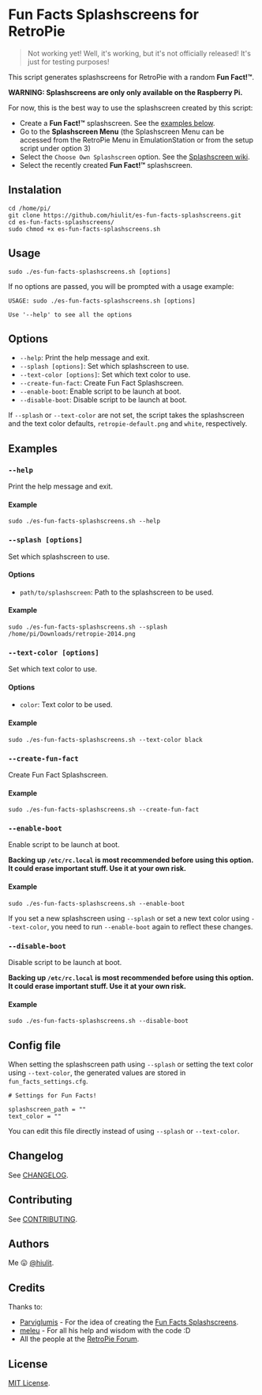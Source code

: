 # Fun Facts Splashscreens for RetroPie

> Not working yet! Well, it's working, but it's not officially released! It's just for testing purposes!

This script generates splashscreens for RetroPie with a random **Fun Fact!™**.

**WARNING: Splashscreens are only only available on the Raspberry Pi.**

For now, this is the best way to use the splashscreen created by this script:

* Create a **Fun Fact!™** splashscreen. See the [examples below](#examples).
* Go to the **Splashscreen Menu** (the Splashscreen Menu can be accessed from the RetroPie Menu in EmulationStation or from the setup script under option 3)
* Select the `Choose Own Splashscreen` option. See the [Splashscreen wiki](https://github.com/retropie/retropie-setup/wiki/splashscreen).
* Select the recently created **Fun Fact!™** splashscreen.

## Instalation

```
cd /home/pi/
git clone https://github.com/hiulit/es-fun-facts-splashscreens.git
cd es-fun-facts-splashscreens/
sudo chmod +x es-fun-facts-splashscreens.sh
```

## Usage

```
sudo ./es-fun-facts-splashscreens.sh [options]
```

If no options are passed, you will be prompted with a usage example:

```
USAGE: sudo ./es-fun-facts-splashscreens.sh [options]

Use '--help' to see all the options
```

## Options

* `--help`: Print the help message and exit.
* `--splash [options]`: Set which splashscreen to use.
* `--text-color [options]`: Set which text color to use.
* `--create-fun-fact`: Create Fun Fact Splashscreen.
* `--enable-boot`: Enable script to be launch at boot.
* `--disable-boot`: Disable script to be launch at boot.

If `--splash` or `--text-color` are not set, the script takes the splashscreen and the text color defaults, `retropie-default.png` and `white`, respectively.

## Examples

### `--help`

Print the help message and exit.

#### Example

```
sudo ./es-fun-facts-splashscreens.sh --help
```

### `--splash [options]`

Set which splashscreen to use.

#### Options

* `path/to/splashscreen`: Path to the splashscreen to be used.

#### Example

```
sudo ./es-fun-facts-splashscreens.sh --splash /home/pi/Downloads/retropie-2014.png
```

### `--text-color [options]`

Set which text color to use.

#### Options

* `color`: Text color to be used.

#### Example

```
sudo ./es-fun-facts-splashscreens.sh --text-color black
```

### `--create-fun-fact`

Create Fun Fact Splashscreen.

#### Example

```
sudo ./es-fun-facts-splashscreens.sh --create-fun-fact
```

### `--enable-boot`

Enable script to be launch at boot.

**Backing up `/etc/rc.local` is most recommended before using this option. It could erase important stuff. Use it at your own risk.**

#### Example

```
sudo ./es-fun-facts-splashscreens.sh --enable-boot
```

If you set a new splashscreen using `--splash` or set a new text color using `--text-color`, you need to run `--enable-boot` again to reflect these changes.

### `--disable-boot`

Disable script to be launch at boot.

**Backing up `/etc/rc.local` is most recommended before using this option. It could erase important stuff. Use it at your own risk.**

#### Example

```
sudo ./es-fun-facts-splashscreens.sh --disable-boot
```

## Config file

When setting the splashscreen path using `--splash` or setting the text color using `--text-color`, the generated values are stored in `fun_facts_settings.cfg`.

```
# Settings for Fun Facts!

splashscreen_path = ""
text_color = ""
```

You can edit this file directly instead of using `--splash` or `--text-color`.

## Changelog

See [CHANGELOG](/CHANGELOG.md).

## Contributing

See [CONTRIBUTING](/CONTRIBUTING.md).

## Authors

Me 😛 [@hiulit](https://github.com/hiulit).

## Credits

Thanks to:

* [Parviglumis](https://retropie.org.uk/forum/user/parviglumis) - For the idea of creating the [Fun Facts Splashscreens](https://retropie.org.uk/forum/topic/13630).
* [meleu](https://github.com/meleu/) - For all his help and wisdom with the code :D
* All the people at the [RetroPie Forum](https://retropie.org.uk/forum/).

## License

[MIT License](/LICENSE).
